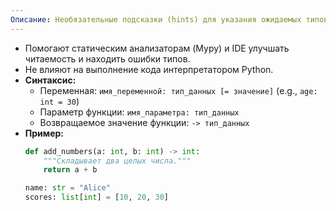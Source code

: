```yaml
---
Описание: Необязательные подсказки (hints) для указания ожидаемых типов данных переменных, параметров функций и возвращаемых значений.
---
```

*   Помогают статическим анализаторам (Mypy) и IDE улучшать читаемость и находить ошибки типов.
*   Не влияют на выполнение кода интерпретатором Python.
*   **Синтаксис:**
    *   Переменная: `имя_переменной: тип_данных [= значение]` (e.g., `age: int = 30`)
    *   Параметр функции: `имя_параметра: тип_данных`
    *   Возвращаемое значение функции: `-> тип_данных`
*   **Пример:**
    ```python
    def add_numbers(a: int, b: int) -> int:
        """Складывает два целых числа."""
        return a + b

    name: str = "Alice"
    scores: list[int] = [10, 20, 30] 
    ```
